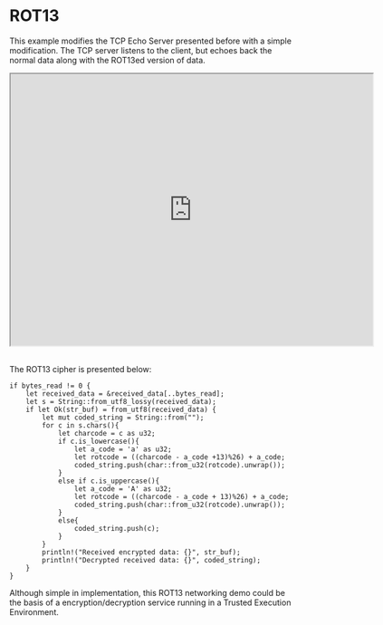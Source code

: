 # ROT13

This example modifies the TCP Echo Server presented before with a simple modification. The TCP server listens to the client, but echoes back the normal data along with the ROT13ed version of data.

<iframe src="https://www.youtube.com/embed/WZRv3mQDqsY" height="480" width="640" allowFullScreen></iframe>
&nbsp;

The ROT13 cipher is presented below:
```
if bytes_read != 0 {
    let received_data = &received_data[..bytes_read];
    let s = String::from_utf8_lossy(received_data);
    if let Ok(str_buf) = from_utf8(received_data) {
        let mut coded_string = String::from("");
	    for c in s.chars(){
            let charcode = c as u32;
            if c.is_lowercase(){
                let a_code = 'a' as u32;
                let rotcode = ((charcode - a_code +13)%26) + a_code;
                coded_string.push(char::from_u32(rotcode).unwrap());
            }
            else if c.is_uppercase(){
                let a_code = 'A' as u32;
                let rotcode = ((charcode - a_code + 13)%26) + a_code;
                coded_string.push(char::from_u32(rotcode).unwrap());
            }
            else{
                coded_string.push(c);
            }
        }
        println!("Received encrypted data: {}", str_buf);
        println!("Decrypted received data: {}", coded_string);
    }
}
```

Although simple in implementation, this ROT13 networking demo could be the basis of a encryption/decryption service running in a Trusted Execution Environment.